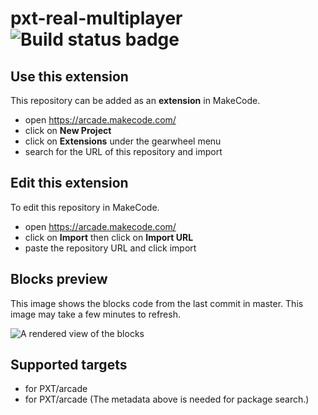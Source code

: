 # pxt-real-multiplayer ![Build status badge](https://github.com/distintiva/pxt-real-multiplayer/workflows/MakeCode/badge.svg)



## Use this extension

This repository can be added as an **extension** in MakeCode.

* open https://arcade.makecode.com/
* click on **New Project**
* click on **Extensions** under the gearwheel menu
* search for the URL of this repository and import

## Edit this extension

To edit this repository in MakeCode.

* open https://arcade.makecode.com/
* click on **Import** then click on **Import URL**
* paste the repository URL and click import

## Blocks preview

This image shows the blocks code from the last commit in master.
This image may take a few minutes to refresh.

![A rendered view of the blocks](https://github.com/distintiva/pxt-real-multiplayer/raw/master/.makecode/blocks.png)

## Supported targets

* for PXT/arcade
* for PXT/arcade
(The metadata above is needed for package search.)

